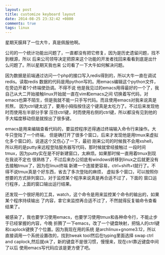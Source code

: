 ```yaml
---
layout: post
title: customize keyboard layout
date: 2014-08-25 23:32:42 +0800
comments: true
tags: linux
---
```


星期天膜拜了一位大牛，真是佩服他啊。

公司的一个统计功能出问题了，一直都没有把它修复，因为是历史遗留问题，找不到根源，所以
后来公司领导决定把原来这个功能的开发者找回来看看到底是出什么问题了。所以星期天我也来
公司看了一下大牛如何解决问题。

因为数据是前端通过访问一个php的接口写入redis得到的，所以大牛一直在调试redis。读取redis
数据的代码是用python写的。用emacs编辑这个python文件，在旁边开着1个终端使劲调。不得不说
他是我见过的emacs用得最好的一个了，我自己从大二开始接触linux开始就一直在vim和emacs之间
切换着写代码，对emacs也算不陌生，但是我就不能一只手写代码。而且使用emacs对我来说真是煎熬，
因为ctrl键太远了，要用小拇指按住这个键真是太吃力了。不过后来发现他时而使用左半部分手掌
压住ctrl键，时而使用右侧的ctrl键，所以都没有见到他的手大幅度移动但是就按出了很多键。

emacs是用来编辑查看代码的，要监控程序还得通过终端输入命令行来操作。大牛只登陆了一个终端，
但是确打开了很多个窗口，后来才发现他是用tmux来虚拟化多个窗口的，说道这个又伤心了一下，最初
刚来公司的时候我不会用xshell，所以用的是putty来远程登陆服务器写代码，那时候就曾经接触过
一段时间tmux，因为putty实在是不好新建窗口，太麻烦。如果那时候一直用着tmux到现在我说不定也
很熟练了，不过后来办公彻底有windows转移到linux之后就更没有去接触tmux了，因为在linux终端
新建一个连接更容易，ctrl+shift+t就行了。不得不说tmux真是个好东西，省去了多次登陆的麻烦，
虚拟多个窗口，可以按照你想要的方式排列窗口，对于监控某个程序来说真是再合适不过了，下面的
窗口运行程序，上面的窗口输出运行结果。

还发现一个很好用的工具，watch，这个命令是用来监控某个命令的输出的，如果某个程序持续输出
了内容，拿它来监控再合适不过了，不然就得反复输命令查看结果了。

被感染了，我也要学习使用emacs，也要学习使用tmux和各种命令行，不能止步于已经掌握的内容，今晚
折腾了一下emacs，改了一个键盘映射，把恼人的ctrl键和caplock键换了个位置。因为我现在用的系统
是archlinux+gnome3.12，所以直接调用一个系统设置改的，找到tweak tool然后在typing里面选择
swap ctrl and caplock,然后就ok了，新的键盘不是很习惯，慢慢来，现在ctrl靠近键盘中间了以后
使用emacs写代码应该是更方便了吧。
